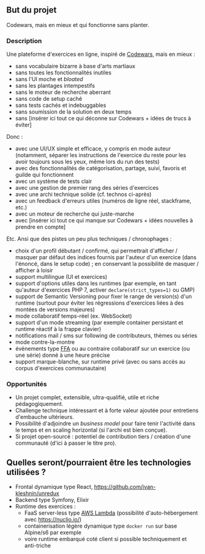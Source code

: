 ## But du projet

Codewars, mais en mieux et qui fonctionne sans planter.

### Description

Une plateforme d'exercices en ligne, inspiré de [Codewars](https://www.codewars.com/), mais en mieux :

- sans vocabulaire bizarre à base d'arts martiaux
- sans toutes les fonctionnalités inutiles
- sans l'UI moche et _bloated_
- sans les plantages intempestifs
- sans le moteur de recherche aberrant
- sans code de setup caché
- sans tests cachés et indebuggables
- sans soumission de la solution en deux temps
- sans [insérer ici tout ce qui déconne sur Codewars + idées de trucs à éviter]

Donc :

- avec une UI/UX simple et efficace, y compris en mode auteur (notamment, séparer les instructions de l'exercice du reste pour les avoir toujours sous les yeux, même lors du run des tests)
- avec des fonctionnalités de catégorisation, partage, suivi, favoris et guilde qui fonctionnent
- avec un système de tests clair
- avec une gestion de premier rang des séries d'exercices
- avec une archi technique solide (cf. technos ci-après)
- avec un feedback d'erreurs utiles (numéros de ligne réel, stackframe, etc.)
- avec un moteur de recherche qui juste-marche
- avec [insérer ici tout ce qui manque sur Codewars + idées nouvelles à prendre en compte]

Etc. Ansi que des pistes un peu plus techniques / chronophages :

- choix d'un profil débutant / confirmé, qui permettrait d'afficher / masquer par défaut des indices fournis par l'auteur d'un exercice (dans l'énoncé, dans le setup code) ; en conservant la possibilité de masquer / afficher à loisir
- support multilingue (UI et exercices)
- support d'options utiles dans les runtimes (par exemple, en tant qu'auteur d'exercices PHP 7, activer `declare(strict_types=1)` ou GMP)
- support de Semantic Versioning pour fixer le range de version(s) d'un runtime (surtout pour éviter les régressions d'exercices liées à des montées de versions majeures)
- mode collaboratif temps-réel (ex. WebSocket)
- support d'un mode streaming (par exemple container persistant et runtime réactif à la frappe clavier)
- notifications mail / sms sur following de contributeurs, thèmes ou séries
- mode contre-la-montre
- événements type [FFA](https://fr.wikipedia.org/wiki/Match_%C3%A0_mort) ou au contraire collaboratif sur un exercice (ou une série) donné à une heure précise
- support marque-blanche, sur runtime privé (avec ou sans accès au corpus d'exercices communautaire)

### Opportunités

* Un projet complet, extensible, ultra-qualifié, utile et riche pédagogiquement.
* Challenge technique intéressant et à forte valeur ajoutée pour entretiens d'embauche ultérieurs.
* Possibilité d'adjoindre un _business model_ pour faire tenir l'activité dans le temps et en scaling horizontal (si l'archi est bien conçue).
* Si projet open-sourcé : potentiel de contribution tiers / création d'une communauté (d'ici à passer le titre pro).

## Quelles seront/pourraient être les technologies utilisées ?

* Frontal dynamique type React, https://github.com/ivan-kleshnin/unredux
* Backend type Symfony, Elixir
* Runtime des exercices :
  * FaaS server-less type [AWS Lambda](https://aws.amazon.com/fr/lambda/) (possibilité d'auto-hébergement avec https://nuclio.io/)
  * containerisation légère dynamique type `docker run` sur base Alpine/s6 par exemple
  * voire runtime embarqué coté client si possible techniquement et anti-triche